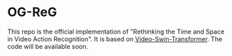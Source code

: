 # OG-ReG

This repo is the official implementation of "Rethinking the Time and Space in Video Action Recognition". It is based on [Video-Swin-Transformer](https://github.com/SwinTransformer/Video-Swin-Transformer).
The code will be available soon. 
